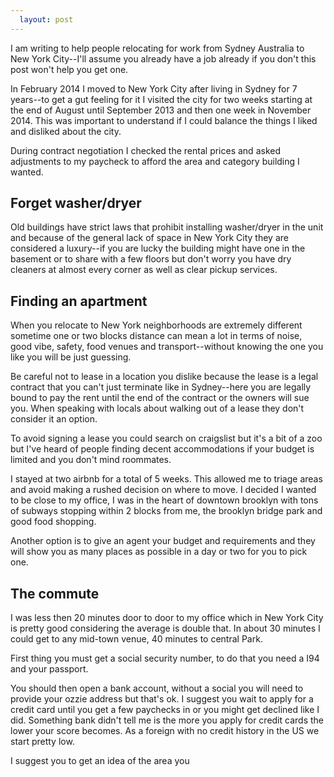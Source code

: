 ```yaml
---
  layout: post
---
```


I am writing to help people relocating for work from Sydney Australia to New York City--I'll assume you already have a job already if you don't this post won't help you get one.

In February 2014 I moved to New York City after living in Sydney for 7 years--to get a gut feeling for it I visited the city for two weeks starting at the end of August until September 2013 and then one week in November 2014. This was important to understand if I could balance the things I liked and disliked about the city.

During contract negotiation I checked the rental prices and asked adjustments to my paycheck to afford the area and category building I wanted.

## Forget washer/dryer
 
Old buildings have strict laws that prohibit installing washer/dryer in the unit and because of the general lack of space in New York City they are considered a luxury--if you are lucky the building might have one in the basement or to share with a few floors but don't worry you have dry cleaners at almost every corner as well as clear pickup services.

## Finding an apartment

When you relocate to New York neighborhoods are extremely different sometime one or two blocks distance can mean a lot in terms of noise, good vibe, safety, food venues and transport--without knowing the one you like you will be just guessing.

Be careful not to lease in a location you dislike because the lease is a legal contract that you can't just terminate like in Sydney--here you are legally bound to pay the rent until the end of the contract or the owners will sue you. When speaking with locals about walking out of a lease they don't consider it an option.

To avoid signing a lease you could search on craigslist but it's a bit of a zoo but I've heard of people finding decent accommodations if your budget is limited and you don't mind roommates.

I stayed at two airbnb for a total of 5 weeks. This allowed me to triage areas and avoid making a rushed decision on where to move. I decided I wanted to be close to my office, I was in the heart of downtown brooklyn with tons of subways stopping within 2 blocks from me, the brooklyn bridge park and good food shopping.

Another option is to give an agent your budget and requirements and they will show you as many places as possible in a day or two for you to pick one.

## The commute

I was less then 20 minutes door to door to my office which in New York City is pretty good considering the average is double that.
In about 30 minutes I could get to any mid-town venue, 40 minutes to central Park.

First thing you must get a social security number, to do that you need a I94 and your passport.

You should then open a bank account, without a social you will need to provide your ozzie address but that's ok. I suggest you wait to apply for a credit card until you get a few paychecks in or you might get declined like I did. Something bank didn't tell me is the more you apply for credit cards the lower your score becomes. As a foreign with no credit history in the US we start pretty low.

I suggest you to get an idea of the area you 

